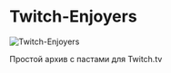 # Twitch-Enjoyers

![Twitch-Enjoyers](https://i.ibb.co/zbQZsK5/tw.png)

Простой архив с пастами для Twitch.tv
